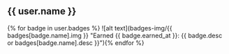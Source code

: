 ## {{ user.name }}
{% for badge in user.badges %}
![alt text](badges-img/{{ badges[badge.name].img }} "Earned {{ badge.earned_at }}: {{ badge.desc or badges[badge.name].desc }}"){% endfor %}

